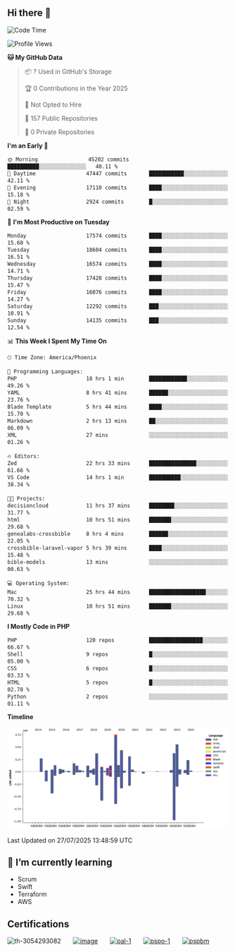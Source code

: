 ## Hi there 👋

<!--START_SECTION:waka-->
![Code Time](http://img.shields.io/badge/Code%20Time-11%2C445%20hrs%205%20mins-blue)

![Profile Views](http://img.shields.io/badge/Profile%20Views-2-blue)

**🐱 My GitHub Data** 

> 📦 ? Used in GitHub's Storage 
 > 
> 🏆 0 Contributions in the Year 2025
 > 
> 🚫 Not Opted to Hire
 > 
> 📜 157 Public Repositories 
 > 
> 🔑 0 Private Repositories 
 > 
**I'm an Early 🐤** 

```text
🌞 Morning                45202 commits       ██████████░░░░░░░░░░░░░░░   40.11 % 
🌆 Daytime                47447 commits       ███████████░░░░░░░░░░░░░░   42.11 % 
🌃 Evening                17110 commits       ████░░░░░░░░░░░░░░░░░░░░░   15.18 % 
🌙 Night                  2924 commits        █░░░░░░░░░░░░░░░░░░░░░░░░   02.59 % 
```
📅 **I'm Most Productive on Tuesday** 

```text
Monday                   17574 commits       ████░░░░░░░░░░░░░░░░░░░░░   15.60 % 
Tuesday                  18604 commits       ████░░░░░░░░░░░░░░░░░░░░░   16.51 % 
Wednesday                16574 commits       ████░░░░░░░░░░░░░░░░░░░░░   14.71 % 
Thursday                 17428 commits       ████░░░░░░░░░░░░░░░░░░░░░   15.47 % 
Friday                   16076 commits       ████░░░░░░░░░░░░░░░░░░░░░   14.27 % 
Saturday                 12292 commits       ███░░░░░░░░░░░░░░░░░░░░░░   10.91 % 
Sunday                   14135 commits       ███░░░░░░░░░░░░░░░░░░░░░░   12.54 % 
```


📊 **This Week I Spent My Time On** 

```text
🕑︎ Time Zone: America/Phoenix

💬 Programming Languages: 
PHP                      18 hrs 1 min        ████████████░░░░░░░░░░░░░   49.26 % 
YAML                     8 hrs 41 mins       ██████░░░░░░░░░░░░░░░░░░░   23.76 % 
Blade Template           5 hrs 44 mins       ████░░░░░░░░░░░░░░░░░░░░░   15.70 % 
Markdown                 2 hrs 13 mins       ██░░░░░░░░░░░░░░░░░░░░░░░   06.09 % 
XML                      27 mins             ░░░░░░░░░░░░░░░░░░░░░░░░░   01.26 % 

🔥 Editors: 
Zed                      22 hrs 33 mins      ███████████████░░░░░░░░░░   61.66 % 
VS Code                  14 hrs 1 min        ██████████░░░░░░░░░░░░░░░   38.34 % 

🐱‍💻 Projects: 
decisioncloud            11 hrs 37 mins      ████████░░░░░░░░░░░░░░░░░   31.77 % 
html                     10 hrs 51 mins      ███████░░░░░░░░░░░░░░░░░░   29.68 % 
genealabs-crossbible     8 hrs 4 mins        ██████░░░░░░░░░░░░░░░░░░░   22.05 % 
crossbible-laravel-vapor 5 hrs 39 mins       ████░░░░░░░░░░░░░░░░░░░░░   15.48 % 
bible-models             13 mins             ░░░░░░░░░░░░░░░░░░░░░░░░░   00.63 % 

💻 Operating System: 
Mac                      25 hrs 44 mins      ██████████████████░░░░░░░   70.32 % 
Linux                    10 hrs 51 mins      ███████░░░░░░░░░░░░░░░░░░   29.68 % 
```

**I Mostly Code in PHP** 

```text
PHP                      120 repos           █████████████████░░░░░░░░   66.67 % 
Shell                    9 repos             █░░░░░░░░░░░░░░░░░░░░░░░░   05.00 % 
CSS                      6 repos             █░░░░░░░░░░░░░░░░░░░░░░░░   03.33 % 
HTML                     5 repos             █░░░░░░░░░░░░░░░░░░░░░░░░   02.78 % 
Python                   2 repos             ░░░░░░░░░░░░░░░░░░░░░░░░░   01.11 % 
```



**Timeline**

![Lines of Code chart](https://raw.githubusercontent.com/mikebronner/mikebronner/master/assets/bar_graph.png)


 Last Updated on 27/07/2025 13:48:59 UTC
<!--END_SECTION:waka-->

<!--
**mikebronner/mikebronner** is a ✨ _special_ ✨ repository because its `README.md` (this file) appears on your GitHub profile.

Here are some ideas to get you started:

- 🔭 I’m currently working on ...
- 🌱 I’m currently learning ...
- 👯 I’m looking to collaborate on ...
- 🤔 I’m looking for help with ...
- 💬 Ask me about ...
- 📫 How to reach me: ...
- 😄 Pronouns: ...
- ⚡ Fun fact: ...
-->

## 🌱 I’m currently learning

- Scrum
- Swift
- Terraform
- AWS

## Certifications

![th-3054293082](https://user-images.githubusercontent.com/1791050/208267034-c5006f82-ae89-41eb-9478-7106c5aba070.jpg)
&nbsp;&nbsp;&nbsp;&nbsp;&nbsp;
[![image](https://images.credly.com/size/100x100/images/a2790314-008a-4c3d-9553-f5e84eb359ba/image.png)](https://www.credly.com/users/mike-bronner)
&nbsp;&nbsp;&nbsp;&nbsp;&nbsp;
[![pal-1](https://images.credly.com/size/100x100/images/78c772ee-6b3c-4348-ac66-58ac5a2cf581/image.png)](https://www.credly.com/users/mike-bronner)
&nbsp;&nbsp;&nbsp;&nbsp;&nbsp;
[![pspo-1](https://images.credly.com/size/100x100/images/591762c5-fae7-49c6-b326-e1756979928d/image.png)](https://www.credly.com/users/mike-bronner)
&nbsp;&nbsp;&nbsp;&nbsp;&nbsp;
[![pspbm](https://images.credly.com/size/100x100/images/55a21a78-59af-4294-810e-e4014e9ca1be/image.png)](https://www.credly.com/users/mike-bronner)
